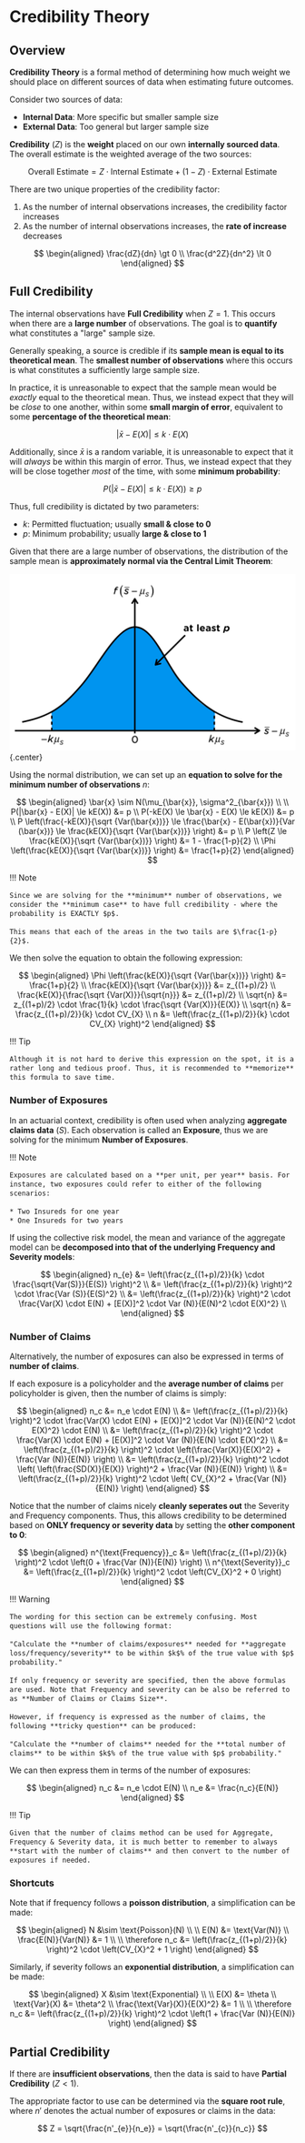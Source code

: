# **Credibility Theory**

## **Overview**

**Credibility Theory** is a formal method of determining how much weight we should place on different sources of data when estimating future outcomes.

Consider two sources of data:

* **Internal Data**: More specific but smaller sample size
* **External Data**: Too general but larger sample size

**Credibility** $(Z)$ is the **weight** placed on our own **internally sourced data**. The overall estimate is the weighted average of the two sources:

$$
    \text{Overall Estimate} = Z \cdot \text{Internal Estimate} + (1-Z) \cdot \text{External Estimate}
$$

There are two unique properties of the credibility factor:

1. As the number of internal observations increases, the credibility factor increases
2. As the number of internal observations increases, the **rate of increase** decreases

$$
\begin{aligned}
    \frac{dZ}{dn} \gt 0 \\
    \frac{d^2Z}{dn^2} \lt 0
\end{aligned}
$$

## **Full Credibility**

The internal observations have **Full Credibility** when $Z=1$. This occurs when there are a **large number** of observations. The goal is to **quantify** what constitutes a "large" sample size.

Generally speaking, a source is credible if its **sample mean is equal to its theoretical mean**. The **smallest number of observations** where this occurs is what constitutes a sufficiently large sample size.

In practice, it is unreasonable to expect that the sample mean would be *exactly* equal to the theoretical mean. Thus, we instead expect that they will be *close* to one another, within some **small margin of error**, equivalent to some **percentage of the theoretical mean**:

$$
    |\bar{x} - E(X)| \le k \cdot E(X)
$$

Additionally, since $\bar{x}$ is a random variable, it is unreasonable to expect that it will *always* be within this margin of error. Thus, we instead expect that they will be close together *most* of the time, with some **minimum probability**:

$$
    P(|\bar{x} - E(X)| \le k \cdot E(X)) \ge p
$$

Thus, full credibility is dictated by two parameters:

* $k$: Permitted fluctuation; usually **small & close to 0**
* $p$: Minimum probability; usually **large & close to 1**

Given that there are a large number of observations, the distribution of the sample mean is **approximately normal via the Central Limit Theorem**:

<!-- Obtained from Coaching Actuaries -->
![CLT](Assets/9.%20Credibility%20Theory.md/CLT.png){.center}

Using the normal distribution, we can set up an **equation to solve for the minimum number of observations** $n$:

$$
\begin{aligned}
    \bar{x} \sim N(\mu_{\bar{x}}, \sigma^2_{\bar{x}}) \\
    \\
    P(|\bar{x} - E(X)| \le kE(X)) &= p \\
    P(-kE(X) \le \bar{x} - E(X) \le kE(X)) &= p \\
    P \left(\frac{-kE(X)}{\sqrt {Var(\bar{x})}} \le \frac{\bar{x} - E(\bar{x})}{Var (\bar{x})} \le \frac{kE(X)}{\sqrt {Var(\bar{x})}} \right) &= p \\
    P \left(Z \le \frac{kE(X)}{\sqrt {Var(\bar{x})}} \right) &= 1 - \frac{1-p}{2} \\
    \Phi \left(\frac{kE(X)}{\sqrt {Var(\bar{x})}} \right) &= \frac{1+p}{2}
\end{aligned}
$$

!!! Note

    Since we are solving for the **minimum** number of observations, we consider the **minimum case** to have full credibility - where the probability is EXACTLY $p$.

    This means that each of the areas in the two tails are $\frac{1-p}{2}$.

We then solve the equation to obtain the following expression:

$$
\begin{aligned}
    \Phi \left(\frac{kE(X)}{\sqrt {Var(\bar{x})}} \right) &= \frac{1+p}{2} \\
    \frac{kE(X)}{\sqrt {Var(\bar{x})}} &= z_{(1+p)/2} \\
    \frac{kE(X)}{\frac{\sqrt {Var(X)}}{\sqrt{n}}} &= z_{(1+p)/2} \\
    \sqrt{n} &= z_{(1+p)/2} \cdot \frac{1}{k} \cdot \frac{\sqrt {Var(X)}}{E(X)} \\
    \sqrt{n} &= \frac{z_{(1+p)/2}}{k} \cdot CV_{X} \\
    n &= \left(\frac{z_{(1+p)/2}}{k} \cdot CV_{X} \right)^2
\end{aligned}
$$

!!! Tip

    Although it is not hard to derive this expression on the spot, it is a rather long and tedious proof. Thus, it is recommended to **memorize** this formula to save time.

### **Number of Exposures**

In an actuarial context, credibility is often used when analyzing **aggregate claims data** ($S$). Each observation is called an **Exposure**, thus we are solving for the minimum **Number of Exposures**.

!!! Note

    Exposures are calculated based on a **per unit, per year** basis. For instance, two exposures could refer to either of the following scenarios:

    * Two Insureds for one year
    * One Insureds for two years

If using the collective risk model, the mean and variance of the aggregate model can be **decomposed into that of the underlying Frequency and Severity models**:

$$
\begin{aligned}
    n_{e}
    &= \left(\frac{z_{(1+p)/2}}{k} \cdot \frac{\sqrt{Var(S)}}{E(S)} \right)^2 \\
        &= \left(\frac{z_{(1+p)/2}}{k} \right)^2 \cdot \frac{Var (S)}{E(S)^2} \\
    &= \left(\frac{z_{(1+p)/2}}{k} \right)^2 \cdot \frac{Var(X) \cdot E(N) + [E(X)]^2 \cdot Var (N)}{E(N)^2 \cdot E(X)^2} \\
\end{aligned}
$$

### **Number of Claims**

Alternatively, the number of exposures can also be expressed in terms of **number of claims**.

If each exposure is a policyholder and the **average number of claims** per policyholder is given, then the number of claims is simply:

$$
\begin{aligned}
    n_c
    &= n_e \cdot E(N) \\
    &= \left(\frac{z_{(1+p)/2}}{k} \right)^2 \cdot \frac{Var(X) \cdot E(N) + [E(X)]^2 \cdot Var (N)}{E(N)^2 \cdot E(X)^2} \cdot E(N) \\
    &= \left(\frac{z_{(1+p)/2}}{k} \right)^2 \cdot \frac{Var(X) \cdot E(N) + [E(X)]^2 \cdot Var (N)}{E(N) \cdot E(X)^2} \\
    &= \left(\frac{z_{(1+p)/2}}{k} \right)^2 \cdot \left(\frac{Var(X)}{E(X)^2} + \frac{Var (N)}{E(N)} \right) \\
    &= \left(\frac{z_{(1+p)/2}}{k} \right)^2 \cdot \left( \left(\frac{SD(X)}{E(X)} \right)^2 + \frac{Var (N)}{E(N)} \right) \\
    &= \left(\frac{z_{(1+p)/2}}{k} \right)^2 \cdot \left( CV_{X}^2 + \frac{Var (N)}{E(N)} \right)
\end{aligned}
$$

Notice that the number of claims nicely **cleanly seperates out** the Severity and Frequency components. Thus, this allows credibility to be determined based on **ONLY frequency or severity data** by setting the **other component to 0**:

$$
\begin{aligned}
    n^{\text{Frequency}}_c &= \left(\frac{z_{(1+p)/2}}{k} \right)^2 \cdot \left(0 + \frac{Var (N)}{E(N)} \right) \\
    n^{\text{Severity}}_c &= \left(\frac{z_{(1+p)/2}}{k} \right)^2 \cdot \left(CV_{X}^2 + 0 \right)
\end{aligned}
$$

!!! Warning

    The wording for this section can be extremely confusing. Most questions will use the following format:

    "Calculate the **number of claims/exposures** needed for **aggregate loss/frequency/severity** to be within $k$% of the true value with $p$ probability."

    If only frequency or severity are specified, then the above formulas are used. Note that Frequency and severity can be also be referred to as **Number of Claims or Claims Size**.
    
    However, if frequency is expressed as the number of claims, the following **tricky question** can be produced:

    "Calculate the **number of claims** needed for the **total number of claims** to be within $k$% of the true value with $p$ probability."

We can then express them in terms of the number of exposures:

$$
\begin{aligned}
    n_c &= n_e \cdot E(N) \\
    n_e &= \frac{n_c}{E(N)}
\end{aligned}
$$

!!! Tip

    Given that the number of claims method can be used for Aggregate, Frequency & Severity data, it is much better to remember to always **start with the number of claims** and then convert to the number of exposures if needed.

### **Shortcuts**

Note that if frequency follows a **poisson distribution**, a simplification can be made:

$$
\begin{aligned}
    N &\sim \text{Poisson}(N) \\
    \\
    E(N) &= \text{Var(N)} \\
    \frac{E(N)}{Var(N)} &= 1 \\
    \\
    \therefore n_c
    &= \left(\frac{z_{(1+p)/2}}{k} \right)^2 \cdot \left(CV_{X}^2 + 1 \right)
\end{aligned}
$$

Similarly, if severity follows an **exponential distribution**, a simplification can be made:

$$
\begin{aligned}
    X &\sim \text{Exponential} \\
    \\
    E(X) &= \theta \\
    \text{Var}(X) &= \theta^2 \\
    \frac{\text{Var}(X)}{E(X)^2} &= 1 \\
    \\
    \therefore n_c
    &= \left(\frac{z_{(1+p)/2}}{k} \right)^2 \cdot \left(1 + \frac{Var (N)}{E(N)} \right)
\end{aligned}
$$

## **Partial Credibility**

If there are **insufficient observations**, then the data is said to have **Partial Credibility** $(Z \lt 1)$.

The appropriate factor to use can be determined via the **square root rule**, where $n'$ denotes the actual number of exposures or claims in the data:

$$
    Z = \sqrt{\frac{n'_{e}}{n_e}} = \sqrt{\frac{n'_{c}}{n_c}}
$$